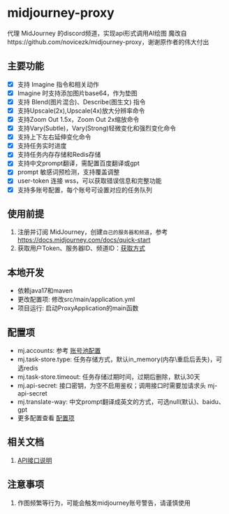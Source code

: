 # midjourney-proxy

代理 MidJourney 的discord频道，实现api形式调用AI绘图
魔改自https://github.com/novicezk/midjourney-proxy，谢谢原作者的伟大付出

## 主要功能
- [x] 支持 Imagine 指令和相关动作
- [x] Imagine 时支持添加图片base64，作为垫图
- [x] 支持 Blend(图片混合)、Describe(图生文) 指令
- [x] 支持Upscale(2x),Upscale(4x)放大分辨率命令
- [x] 支持Zoom Out 1.5x，Zoom Out 2x缩放命令
- [x] 支持Vary(Subtle)，Vary(Strong)轻微变化和强烈变化命令
- [x] 支持上下左右延伸变化命令
- [x] 支持任务实时进度
- [x] 支持任务内存存储和Redis存储
- [x] 支持中文prompt翻译，需配置百度翻译或gpt
- [x] prompt 敏感词预检测，支持覆盖调整
- [x] user-token 连接 wss，可以获取错误信息和完整功能
- [x] 支持多账号配置，每个账号可设置对应的任务队列

## 使用前提
1. 注册并订阅 MidJourney，创建`自己的服务器和频道`，参考 https://docs.midjourney.com/docs/quick-start
2. 获取用户Token、服务器ID、频道ID：[获取方式](./docs/discord-params.md)


## 本地开发
- 依赖java17和maven
- 更改配置项: 修改src/main/application.yml
- 项目运行: 启动ProxyApplication的main函数

## 配置项
- mj.accounts: 参考 [账号池配置](./docs/config.md#%E8%B4%A6%E5%8F%B7%E6%B1%A0%E9%85%8D%E7%BD%AE%E5%8F%82%E8%80%83)
- mj.task-store.type: 任务存储方式，默认in_memory(内存\重启后丢失)，可选redis
- mj.task-store.timeout: 任务存储过期时间，过期后删除，默认30天
- mj.api-secret: 接口密钥，为空不启用鉴权；调用接口时需要加请求头 mj-api-secret
- mj.translate-way: 中文prompt翻译成英文的方式，可选null(默认)、baidu、gpt
- 更多配置查看 [配置项](./docs/config.md)

## 相关文档
1. [API接口说明](./docs/api.md)

## 注意事项
1. 作图频繁等行为，可能会触发midjourney账号警告，请谨慎使用